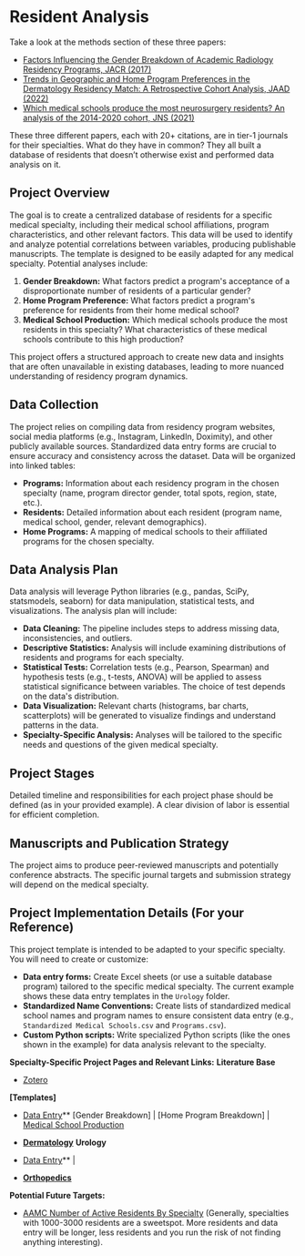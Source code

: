 # Resident Analysis

Take a look at the methods section of these three papers:

- [Factors Influencing the Gender Breakdown of Academic Radiology Residency Programs, JACR (2017)](https://pubmed.ncbi.nlm.nih.gov/28427906/)
- [Trends in Geographic and Home Program Preferences in the Dermatology Residency Match: A Retrospective Cohort Analysis, JAAD (2022)](https://www.ncbi.nlm.nih.gov/pmc/articles/PMC8627793/)
- [Which medical schools produce the most neurosurgery residents? An analysis of the 2014-2020 cohort, JNS (2021)](https://pubmed.ncbi.nlm.nih.gov/34826816/)

These three different papers, each with 20+ citations, are in tier-1 journals for their specialties. What do they have in common? They all built a database of residents that doesn’t otherwise exist and performed data analysis on it.

## Project Overview
The goal is to create a centralized database of residents for a specific medical specialty, including their medical school affiliations, program characteristics, and other relevant factors. This data will be used to identify and analyze potential correlations between variables, producing publishable manuscripts. The template is designed to be easily adapted for any medical specialty.  Potential analyses include:

1. **Gender Breakdown:** What factors predict a program's acceptance of a disproportionate number of residents of a particular gender?
2. **Home Program Preference:** What factors predict a program's preference for residents from their home medical school?
3. **Medical School Production:** Which medical schools produce the most residents in this specialty?  What characteristics of these medical schools contribute to this high production?

This project offers a structured approach to create new data and insights that are often unavailable in existing databases, leading to more nuanced understanding of residency program dynamics.


## Data Collection

The project relies on compiling data from residency program websites, social media platforms (e.g., Instagram, LinkedIn, Doximity), and other publicly available sources. Standardized data entry forms are crucial to ensure accuracy and consistency across the dataset. Data will be organized into linked tables:

* **Programs:** Information about each residency program in the chosen specialty (name, program director gender, total spots, region, state, etc.).
* **Residents:** Detailed information about each resident (program name, medical school, gender, relevant demographics).
* **Home Programs:** A mapping of medical schools to their affiliated programs for the chosen specialty.

## Data Analysis Plan

Data analysis will leverage Python libraries (e.g., pandas, SciPy, statsmodels, seaborn) for data manipulation, statistical tests, and visualizations. The analysis plan will include:

* **Data Cleaning:**  The pipeline includes steps to address missing data, inconsistencies, and outliers.
* **Descriptive Statistics:** Analysis will include examining distributions of residents and programs for each specialty.
* **Statistical Tests:** Correlation tests (e.g., Pearson, Spearman) and hypothesis tests (e.g., t-tests, ANOVA) will be applied to assess statistical significance between variables.  The choice of test depends on the data's distribution.
* **Data Visualization:** Relevant charts (histograms, bar charts, scatterplots) will be generated to visualize findings and understand patterns in the data.
* **Specialty-Specific Analysis:** Analyses will be tailored to the specific needs and questions of the given medical specialty.

## Project Stages

Detailed timeline and responsibilities for each project phase should be defined (as in your provided example).  A clear division of labor is essential for efficient completion.


## Manuscripts and Publication Strategy

The project aims to produce peer-reviewed manuscripts and potentially conference abstracts. The specific journal targets and submission strategy will depend on the medical specialty. 


## Project Implementation Details (For your Reference)

This project template is intended to be adapted to your specific specialty. You will need to create or customize:

* **Data entry forms:** Create Excel sheets (or use a suitable database program) tailored to the specific medical specialty. The current example shows these data entry templates in the `Urology` folder.
* **Standardized Name Conventions:** Create lists of standardized medical school names and program names to ensure consistent data entry (e.g., `Standardized Medical Schools.csv` and `Programs.csv`).
* **Custom Python scripts:** Write specialized Python scripts (like the ones shown in the example) for data analysis relevant to the specialty.


**Specialty-Specific Project Pages and Relevant Links:**
**Literature Base**
* [Zotero](https://www.zotero.org/groups/5607003/residency_match/library)

**[Templates]**
* [Data Entry](https://docs.google.com/spreadsheets/d/1rTTYPH0BOQYeZOcWbq8ysIkA9uvxbjLBB_Vk2gx215g/edit?gid=378789652#gid=378789652)** [Gender Breakdown] | [Home Program Breakdown] | [Medical School Production](https://docs.google.com/document/d/1sV4WE1388i0wIzTobha0JGNTz8owlpDzoQK6FE-ogoo/edit)

* **[Dermatology](https://docs.google.com/spreadsheets/d/1CwiDUIbzlmIg_v6D5bjIGFCSrjr-3UFv12nZUvOenM4/edit?gid=777314366#gid=777314366)**
**Urology**
* [Data Entry](https://docs.google.com/spreadsheets/d/15QdufSZ20yhjXrSb4R2eZpruuSO6A9wlLHS8Cn2C7bw/edit?gid=777314366#gid=777314366)** | 
* **[Orthopedics](https://docs.google.com/spreadsheets/d/18yL7ZbQ-KVHxb8jjqgMZ9CCRcOl0j-pYctQgBbEJe1g/edit?gid=0#gid=0)**

**Potential Future Targets:**
* [AAMC Number of Active Residents By Specialty](https://www.aamc.org/data-reports/students-residents/data/table-b3-number-active-residents-type-medical-school-gme-specialty-and-sex) (Generally, specialties with 1000-3000 residents are a sweetspot. More residents and data entry will be longer, less residents and you run the risk of not finding anything interesting).


